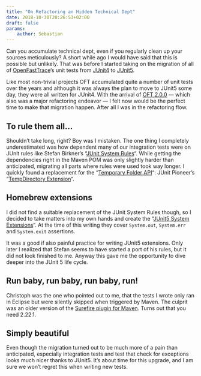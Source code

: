 ```yaml
---
title: "On Refactoring an Hidden Technical Dept"
date: 2018-10-30T20:26:53+02:00
draft: false
params:
    author: Sebastian
---
```


Can you accumulate technical dept, even if you regularly clean up your sources meticulously? A short while ago I would have said that this is possible but unlikely. That was before I started taking on the migration of all of [OpenFastTrace](https://github.com/itsallcode/openfasttrace)‘s unit tests from [JUnit4](https://junit.org/junit4/) to [JUnit5](https://junit.org/junit5/).

Like most non-trivial projects OFT accumulated quite a number of unit tests over the years and although it was always the plan to move to JUnit5 some day, they were all written for JUnit4. With the arrival of [OFT 2.0.0](https://github.com/itsallcode/openfasttrace/releases/tag/2.0.0) — which also was a major refactoring endeavor — I felt now would be the perfect time to make that migration happen. After all I was in the refactoring flow.

## To rule them all…

Shouldn’t take long, right? Boy was I mistaken. The one thing I completely underestimated was how dependent many of our integration tests were on JUnit rules like Stefan Birkner’s “[JUnit System Rules](https://stefanbirkner.github.io/system-rules/)“. While getting the dependencies right in the Maven POM was only slightly harder than anticipated, migrating all parts where rules were used took way longer. I quickly found a replacement for the “[Temporary Folder API](https://junit.org/junit4/javadoc/4.12/org/junit/rules/TemporaryFolder.html)“: JUnit Pioneer’s “[TempDirectory Extension](https://junit-pioneer.org/docs/temp-directory/)“.

## Homebrew extensions

I did not find a suitable replacement of the JUnit System Rules though, so I decided to take matters into my own hands and create the “[JUnit5 System Extensions](https://github.com/itsallcode/junit5-system-extensions)“. At the time of this writing they cover `System.out`, `System.err` and `System.exit` assertions.

It was a good if also painful practice for writing JUnit5 extensions. Only later I realized that Stefan seems to have started a port of his rules, but it did not look finished to me. Anyway this gave me the opportunity to dive deeper into the JUnit 5 life cycle.

## Run baby, run baby, run baby, run!

Christoph was the one who pointed out to me, that the tests I wrote only ran in Eclipse but were silently skipped when triggered by Maven. The culprit was an older version of the [Surefire plugin for Maven](https://maven.apache.org/surefire/maven-surefire-plugin/). Turns out that you need 2.22.1.

## Simply beautiful

Even though the migration turned out to be much more of a pain than anticipated, especially integration tests and test that check for exceptions looks much nicer thanks to JUnit5. It’s about time for this upgrade, and I am sure we won’t regret this when writing new tests.